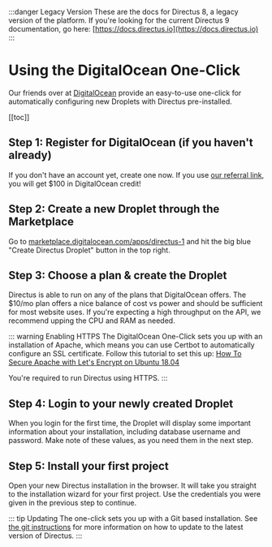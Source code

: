 :::danger Legacy Version
These are the docs for Directus 8, a legacy version of the platform. If you're looking for the current Directus 9 documentation, go here: [https://docs.directus.io](https://docs.directus.io)
:::

# Using the DigitalOcean One-Click

Our friends over at [DigitalOcean](https://digitalocean.com) provide an easy-to-use one-click for automatically configuring new Droplets with Directus pre-installed.

[[toc]]

## Step 1: Register for DigitalOcean (if you haven't already)

If you don't have an account yet, create one now. If you use [our referral link](https://m.do.co/c/389c62a20bb5), you will get $100 in DigitalOcean credit! 

## Step 2: Create a new Droplet through the Marketplace

Go to [marketplace.digitalocean.com/apps/directus-1](https://marketplace.digitalocean.com/apps/directus-1) and hit the big blue "Create Directus Droplet" button in the top right.

## Step 3: Choose a plan & create the Droplet

Directus is able to run on any of the plans that DigitalOcean offers. The $10/mo plan offers a nice balance of cost vs power and should be sufficient for most website uses. If you're expecting a high throughput on the API, we recommend upping the CPU and RAM as needed.

::: warning Enabling HTTPS
The DigitalOcean One-Click sets you up with an installation of Apache, which means you can use Certbot to automatically configure an SSL certificate. Follow this tutorial to set this up: [How To Secure Apache with Let's Encrypt on Ubuntu 18.04](https://www.digitalocean.com/community/tutorials/how-to-secure-apache-with-let-s-encrypt-on-ubuntu-18-04)

You're required to run Directus using HTTPS.
:::

## Step 4: Login to your newly created Droplet

When you login for the first time, the Droplet will display some important information about your installation, including database username and password. Make note of these values, as you need them in the next step.

## Step 5: Install your first project

Open your new Directus installation in the browser. It will take you straight to the installation wizard for your first project. Use the credentials you were given in the previous step to continue.

::: tip Updating
The one-click sets you up with a Git based installation. See [the git instructions](/installation/git) for more information on how to update to the latest version of Directus.
:::